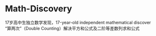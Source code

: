 # Math-Discovery
17岁高中生独立数学发现，17-year-old independent mathematical discover
“算两次”（Double Counting）解决平方和公式及二阶等差数列求和公式
